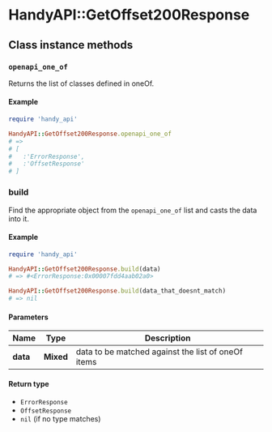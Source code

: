 # HandyAPI::GetOffset200Response

## Class instance methods

### `openapi_one_of`

Returns the list of classes defined in oneOf.

#### Example

```ruby
require 'handy_api'

HandyAPI::GetOffset200Response.openapi_one_of
# =>
# [
#   :'ErrorResponse',
#   :'OffsetResponse'
# ]
```

### build

Find the appropriate object from the `openapi_one_of` list and casts the data into it.

#### Example

```ruby
require 'handy_api'

HandyAPI::GetOffset200Response.build(data)
# => #<ErrorResponse:0x00007fdd4aab02a0>

HandyAPI::GetOffset200Response.build(data_that_doesnt_match)
# => nil
```

#### Parameters

| Name | Type | Description |
| ---- | ---- | ----------- |
| **data** | **Mixed** | data to be matched against the list of oneOf items |

#### Return type

- `ErrorResponse`
- `OffsetResponse`
- `nil` (if no type matches)

